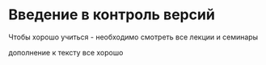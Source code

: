 # Введение в контроль версий
Чтобы хорошо учиться - необходимо смотреть все лекции и семинары


дополнение к тексту все хорошо
